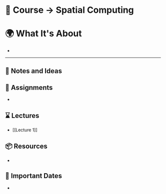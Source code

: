 # 📃 Course -> Spatial Computing
# 🌍 What It's About
-   
---

## 📜 Notes and Ideas

## 🎯 Assignments
- 
## ⌛ Lectures
- [[Lecture 1]]
## 📦 Resources
- 
## 📅 Important Dates
- 